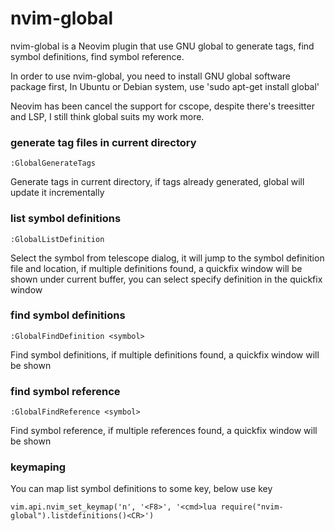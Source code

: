 # nvim-global

nvim-global is a Neovim plugin that use GNU global to generate tags, find symbol definitions, find symbol reference.

In order to use nvim-global, you need to install GNU global software package first,
In Ubuntu or Debian system, use 'sudo apt-get install global'

Neovim has been cancel the support for cscope, despite there's treesitter and LSP, I still 
think global suits my work more.

### generate tag files in current directory

```
:GlobalGenerateTags
```

Generate tags in current directory, if tags already generated, global will update it incrementally

### list symbol definitions

```
:GlobalListDefinition
```

Select the symbol from telescope dialog, it will jump to the symbol definition file and location,
if multiple definitions found, a quickfix window will be shown under current buffer, you can select
specify definition in the quickfix window

### find symbol definitions

```
:GlobalFindDefinition <symbol>
```

Find symbol definitions, if multiple definitions found, a quickfix window will be shown

### find symbol reference

```
:GlobalFindReference <symbol>
```
Find symbol reference, if multiple references found, a quickfix window will be shown

### keymaping

You can map list symbol definitions to some key, below use key <F8>

```
vim.api.nvim_set_keymap('n', '<F8>', '<cmd>lua require("nvim-global").listdefinitions()<CR>')
```
